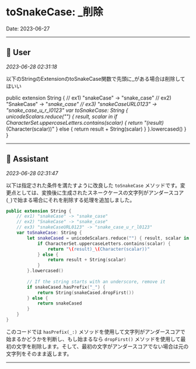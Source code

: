 # toSnakeCase: _削除

Date: 2023-06-27

---

## 👤 User
*2023-06-28 02:31:18*

以下のStringのExtensionのtoSnakeCase関数で先頭に_がある場合は削除してほいい

public extension String {
    // ex1) "snakeCase" -&gt; "snake_case"
    // ex2) "SnakeCase" -&gt; "_snake_case"
    // ex3) "snakeCaseURL0123" -&gt; "snake_case_u_r_l0123"
    var toSnakeCase: String {
        unicodeScalars.reduce("") { result, scalar in
            if CharacterSet.uppercaseLetters.contains(scalar) {
                return "\(result)_\(Character(scalar))"
            } else {
                return result + String(scalar)
            }
        }.lowercased()
    }
}

---

## 🤖 Assistant
*2023-06-28 02:31:47*

以下は指定された条件を満たすように改良した `toSnakeCase` メソッドです。変更点としては、変換後に生成されたスネークケースの文字列がアンダースコア(`_`)で始まる場合にそれを削除する処理を追加しました。

```swift
public extension String {
    // ex1) "snakeCase" -> "snake_case"
    // ex2) "SnakeCase" -> "snake_case"
    // ex3) "snakeCaseURL0123" -> "snake_case_u_r_l0123"
    var toSnakeCase: String {
        let snakeCased = unicodeScalars.reduce("") { result, scalar in
            if CharacterSet.uppercaseLetters.contains(scalar) {
                return "\(result)_\(Character(scalar))"
            } else {
                return result + String(scalar)
            }
        }.lowercased()
        
        // If the string starts with an underscore, remove it
        if snakeCased.hasPrefix("_") {
            return String(snakeCased.dropFirst())
        } else {
            return snakeCased
        }
    }
}
```

このコードでは `hasPrefix(_:)` メソッドを使用して文字列がアンダースコアで始まるかどうかを判断し、もし始まるなら `dropFirst()` メソッドを使用して最初の文字を削除します。そして、最初の文字がアンダースコアでない場合は元の文字列をそのまま返します。

---
